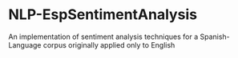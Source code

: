 # NLP-EspSentimentAnalysis
An implementation of sentiment analysis techniques for a Spanish-Language corpus originally applied only to English
